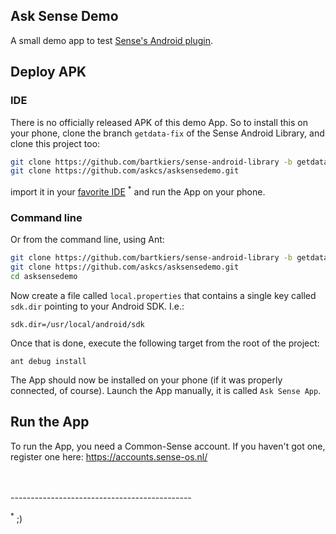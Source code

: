 ## Ask Sense Demo

A small demo app to test [Sense's Android plugin](https://github.com/senseobservationsystems/sense-android-library).

## Deploy APK

### IDE

There is no officially released APK of this demo App. So to install
this on your phone, clone the branch `getdata-fix` of the Sense Android 
Library, and clone this project too:

```bash
git clone https://github.com/bartkiers/sense-android-library -b getdata-fix
git clone https://github.com/askcs/asksensedemo.git
```

import it in your [favorite IDE](http://www.jetbrains.com/idea/) <sup>*</sup> and
run the App on your phone.

### Command line

Or from the command line, using Ant:

```bash
git clone https://github.com/bartkiers/sense-android-library -b getdata-fix
git clone https://github.com/askcs/asksensedemo.git
cd asksensedemo
```

Now create a file called `local.properties` that contains a single
key called `sdk.dir` pointing to your Android SDK. I.e.:

```
sdk.dir=/usr/local/android/sdk
```

Once that is done, execute the following target from the root of the
project:

```
ant debug install
```

The App should now be installed on your phone (if it was properly
connected, of course). Launch the App manually, it is called
`Ask Sense App`.

## Run the App

To run the App, you need a Common-Sense account. If you haven't got one, register
one here: https://accounts.sense-os.nl/

<br>
<br>
---------------------------------------------

<sup>*</sup> ;)
